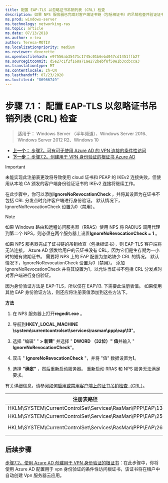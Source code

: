 ```yaml
---
title: 配置 EAP-TLS 以忽略证书吊销列表 (CRL) 检查
description: 如果 NPS 服务器已完成对客户端证书链（包括根证书）的吊销检查并验证证书已被吊销，则 EAP-TLS 客户端将无法连接。
ms.prod: windows-server
ms.technology: networking-ras
ms.topic: article
ms.date: 07/13/2018
ms.author: v-tea
author: Teresa-MOTIV
ms.localizationpriority: medium
ms.reviewer: deverette
ms.openlocfilehash: e97556ab35471c1745c01b6ebd047cd1451ffb27
ms.sourcegitcommit: d5e27c1f2f168a71ae272bebf8f50e1b3ccbcca3
ms.translationtype: MT
ms.contentlocale: zh-CN
ms.lasthandoff: 07/23/2020
ms.locfileid: "86966749"
---
```

# <a name="step-71-configure-eap-tls-to-ignore-certificate-revocation-list-crl-checking"></a>步骤 7.1： 配置 EAP-TLS 以忽略证书吊销列表 (CRL) 检查

>适用于： Windows Server （半年频道）、Windows Server 2016、Windows Server 2012 R2、Windows 10

- [**上一个：** 步骤7。可有可无使用 Azure AD 的 VPN 连接的条件性访问](ad-ca-vpn-connectivity-windows10.md)
- [**下一步：** 步骤7.2。创建用于 VPN 身份验证的根证书 Azure AD](vpn-create-root-cert-for-vpn-auth-azure-ad.md)

>[!IMPORTANT]
>未能实现此注册表更改将导致使用 cloud 证书和 PEAP 的 IKEv2 连接失败，但使用从本地 CA 颁发的客户端身份验证证书的 IKEv2 连接将继续工作。

在此步骤中，你可以添加**IgnoreNoRevocationCheck** ，并将其设置为在证书不包括 CRL 分发点时允许客户端进行身份验证。 默认情况下，IgnoreNoRevocationCheck 设置为0（禁用）。

>[!NOTE]
>如果 Windows 路由和远程访问服务器（RRAS）使用 NPS 将 RADIUS 调用代理到第二个 NPS，则必须在两个服务器上设置**IgnoreNoRevocationCheck = 1** 。

如果 NPS 服务器完成了证书链的吊销检查（包括根证书），则 EAP-TLS 客户端将无法连接。 Azure AD 颁发给用户的云证书没有 CRL，因为它们是生存期为一小时的短有效期证书。 需要将 NPS 上的 EAP 配置为忽略缺少 CRL 的情况。 默认情况下，IgnoreNoRevocationCheck 设置为0（禁用）。 添加 IgnoreNoRevocationCheck 并将其设置为1，以允许当证书不包括 CRL 分发点时对客户端进行身份验证。 

因为身份验证方法是 EAP-TLS，所以仅在 EAP\13. 下需要此注册表值。 如果使用其他 EAP 身份验证方法，则还应将注册表值添加到这些方法下。 

**方法**

1. 在 NPS 服务器上打开**regedit.exe** 。

2. 导航到**HKEY_LOCAL_MACHINE \system\currentcontrolset\services\rasman\ppp\eap\13**"。

3. 选择 "编辑" " **> 新建**" 并选择 " **DWORD （32位）" 值**并输入 " **IgnoreNoRevocationCheck**"。

4. 双击 " **IgnoreNoRevocationCheck** "，并将 "值" 数据设置为**1**。

5. 选择 **"确定"** ，然后重新启动服务器。 重新启动 RRAS 和 NPS 服务无法满足要求。

有关详细信息，请参阅[如何启用或禁用客户端上的证书吊销检查（CRL）](/previous-versions/system-center/configuration-manager-2007/bb680540(v=technet.10))。


|注册表路径  |EAP 扩展  |
|---------|---------|
|HKLM\SYSTEM\CurrentControlSet\Services\RasMan\PPP\EAP\13     |EAP-TLS         |
|HKLM\SYSTEM\CurrentControlSet\Services\RasMan\PPP\EAP\25     |PEAP         |
|HKLM\SYSTEM\CurrentControlSet\Services\RasMan\PPP\EAP\26     |MSCHAP v2         |

## <a name="next-steps"></a>后续步骤

[步骤7.2。使用 Azure AD 创建用于 VPN 身份验证的根证书](vpn-create-root-cert-for-vpn-auth-azure-ad.md)：在此步骤中，你将使用 Azure AD 配置用于 vpn 身份验证的条件性访问根证书，该证书将在租户中自动创建 Vpn 服务器云应用。
